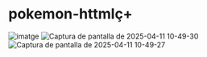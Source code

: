 # pokemon-httmlç+



![imatge](https://github.com/user-attachments/assets/807abab2-e11c-448f-9b4d-947d04397ef8)
![Captura de pantalla de 2025-04-11 10-49-30](https://github.com/user-attachments/assets/829d102d-adde-4c1d-bf2c-80c6e6ce8d00)
![Captura de pantalla de 2025-04-11 10-49-27](https://github.com/user-attachments/assets/990112a8-d111-45fb-904a-12df729db41c)
